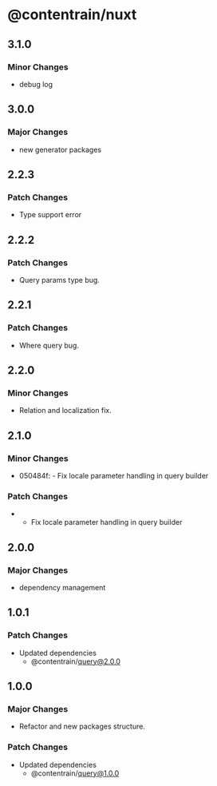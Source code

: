 # @contentrain/nuxt

## 3.1.0

### Minor Changes

- debug log

## 3.0.0

### Major Changes

- new generator packages

## 2.2.3

### Patch Changes

- Type support error

## 2.2.2

### Patch Changes

- Query params type bug.

## 2.2.1

### Patch Changes

- Where query bug.

## 2.2.0

### Minor Changes

- Relation and localization fix.

## 2.1.0

### Minor Changes

- 050484f: - Fix locale parameter handling in query builder

### Patch Changes

- - Fix locale parameter handling in query builder

## 2.0.0

### Major Changes

- dependency management

## 1.0.1

### Patch Changes

- Updated dependencies
  - @contentrain/query@2.0.0

## 1.0.0

### Major Changes

- Refactor and new packages structure.

### Patch Changes

- Updated dependencies
  - @contentrain/query@1.0.0
